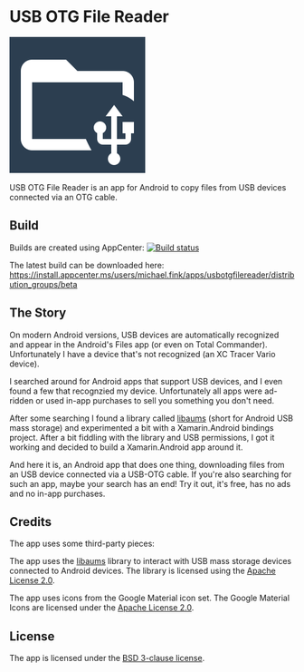 # USB OTG File Reader

![Logo](images/usb-and-folder-outline.svg)

USB OTG File Reader is an app for Android to copy files from USB devices
connected via an OTG cable.

## Build

Builds are created using AppCenter:
[![Build status](https://build.appcenter.ms/v0.1/apps/8afa61f9-838c-45a3-9a18-12704f9a9368/branches/main/badge)](https://appcenter.ms)

The latest build can be downloaded here:
https://install.appcenter.ms/users/michael.fink/apps/usbotgfilereader/distribution_groups/beta

## The Story

On modern Android versions, USB devices are automatically recognized and
appear in the Android's Files app (or even on Total Commander). Unfortunately
I have a device that's not recognized (an XC Tracer Vario device).

I searched around for Android apps that support USB devices, and I even found
a few that recognzied my device. Unfortunately all apps were ad-ridden or used
in-app purchases to sell you something you don't need.

After some searching I found a library called [libaums](https://github.com/magnusja/libaums)
(short for Android USB mass storage) and experimented a bit with a
Xamarin.Android bindings project. After a bit fiddling with the library and
USB permissions, I got it working and decided to build a Xamarin.Android app
around it.

And here it is, an Android app that does one thing, downloading files from an
USB device connected via a USB-OTG cable. If you're also searching for such an
app, maybe your search has an end! Try it out, it's free, has no ads and no
in-app purchases.

## Credits

The app uses some third-party pieces:

The app uses the [libaums](https://github.com/magnusja/libaums) library to
interact with USB mass storage devices connected to Android devices. The
library is licensed using the
[Apache License 2.0](https://github.com/magnusja/libaums/blob/develop/LICENSE).

The app uses icons from the Google Material icon set. The Google Material
Icons are licensed under the
[Apache License 2.0](https://github.com/google/material-design-icons/blob/master/LICENSE).

## License

The app is licensed under the [BSD 3-clause license](LICENSE.md).
